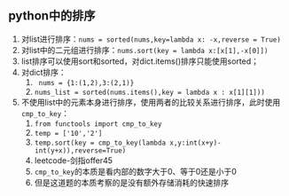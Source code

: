 ## python中的排序

1. 对list进行排序：`nums = sorted(nums,key=lambda x: -x,reverse = True)`
2. 对list中的二元组进行排序：`nums.sort(key = lambda x:[x[1],-x[0]])`
3. list排序可以使用sort和sorted，对dict.items()排序只能使用sorted；
4. 对dict排序：
	1. ` nums = {1:(1,2),3:(2,1)}`
	2. `nums_list = sorted(nums.items(),key = lambda x : x[1][1]))`
5. 不使用list中的元素本身进行排序，使用两者的比较关系进行排序，此时使用`cmp_to_key`：
	1. `from functools import cmp_to_key`
	2. `temp = ['10','2']`
	3. `temp.sort(key = cmp_to_key(lambda x,y:int(x+y)-int(y+x)),reverse=True)`
	4. leetcode-剑指offer45
	5. `cmp_to_key`的本质是看内部的数字大于0、等于0还是小于0
	6. 但是这道题的本质考察的是没有额外存储消耗的快速排序